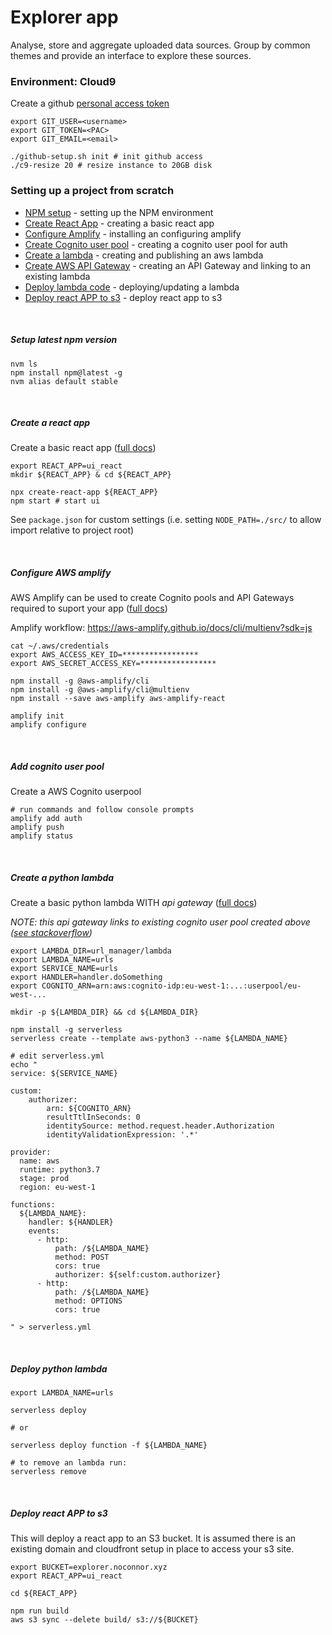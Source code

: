 # Explorer app

Analyse, store and aggregate uploaded data sources. 
Group by common themes and provide an interface to explore these sources.

### Environment: Cloud9
Create a github [personal access token](https://help.github.com/articles/creating-a-personal-access-token-for-the-command-line/)

```
export GIT_USER=<username>
export GIT_TOKEN=<PAC>
export GIT_EMAIL=<email>

./github-setup.sh init # init github access
./c9-resize 20 # resize instance to 20GB disk

```

### Setting up a project from scratch

* [NPM setup](#setup-latest-npm-version) - setting up the NPM environment
* [Create React App](#create-a-react-app) - creating a basic react app
* [Configure Amplify](#configure-aws-amplify) - installing an configuring amplify
* [Create Cognito user pool](#add-cognito-user-pool) - creating a cognito user pool for auth
* [Create a lambda](#create-a-python-lambda) - creating and publishing an aws lambda
* [Create AWS API Gateway](#create-aws-api-gateway) - creating an API Gateway and linking to an existing lambda
* [Deploy lambda code](#deploy-python-lambda ) - deploying/updating a lambda
* [Deploy react APP to s3](#deploy-react-app-to-s3) - deploy react app to s3

<br />

##### Setup latest npm version

```
nvm ls
npm install npm@latest -g
nvm alias default stable
```
<br />

##### Create a react app

Create a basic react app ([full docs](https://facebook.github.io/create-react-app/docs/getting-started#npm))

```
export REACT_APP=ui_react
mkdir ${REACT_APP} & cd ${REACT_APP}

npx create-react-app ${REACT_APP}
npm start # start ui
```

See `package.json` for custom settings (i.e. setting `NODE_PATH=./src/` to allow import relative to project root)

<br />

##### Configure AWS amplify

AWS Amplify can be used to create Cognito pools and API Gateways required to suport your app ([full docs](https://aws-amplify.github.io/docs/))

Amplify workflow: https://aws-amplify.github.io/docs/cli/multienv?sdk=js

```
cat ~/.aws/credentials 
export AWS_ACCESS_KEY_ID=*****************
export AWS_SECRET_ACCESS_KEY=*****************

npm install -g @aws-amplify/cli
npm install -g @aws-amplify/cli@multienv
npm install --save aws-amplify aws-amplify-react

amplify init
amplify configure
```
<br />

##### Add cognito user pool

Create a AWS Cognito userpool

```
# run commands and follow console prompts
amplify add auth
amplify push
amplify status
```
<br />

##### Create a python lambda
Create a basic python lambda WITH _api gateway_ ([full docs](https://serverless.com/framework/docs/providers/aws/))

_NOTE: this api gateway links to existing cognito user pool created above ([see stackoverflow](https://stackoverflow.com/a/41664843))_

```
export LAMBDA_DIR=url_manager/lambda
export LAMBDA_NAME=urls
export SERVICE_NAME=urls
export HANDLER=handler.doSomething
export COGNITO_ARN=arn:aws:cognito-idp:eu-west-1:...:userpool/eu-west-...

mkdir -p ${LAMBDA_DIR} && cd ${LAMBDA_DIR}

npm install -g serverless
serverless create --template aws-python3 --name ${LAMBDA_NAME}

# edit serverless.yml 
echo "
service: ${SERVICE_NAME}

custom:
    authorizer:
        arn: ${COGNITO_ARN}
        resultTtlInSeconds: 0
        identitySource: method.request.header.Authorization
        identityValidationExpression: '.*'

provider:
  name: aws
  runtime: python3.7
  stage: prod
  region: eu-west-1

functions:
  ${LAMBDA_NAME}:
    handler: ${HANDLER}
    events:
      - http:
          path: /${LAMBDA_NAME}
          method: POST
          cors: true
          authorizer: ${self:custom.authorizer}
      - http:
          path: /${LAMBDA_NAME}
          method: OPTIONS
          cors: true
    
" > serverless.yml

```
<br />


##### Deploy python lambda


```
export LAMBDA_NAME=urls

serverless deploy

# or

serverless deploy function -f ${LAMBDA_NAME}

# to remove an lambda run:
serverless remove
```
<br />

##### Deploy react APP to s3
This will deploy a react app to an S3 bucket.
It is assumed there is an existing domain and cloudfront setup in place to access your s3 site.

```
export BUCKET=explorer.noconnor.xyz
export REACT_APP=ui_react

cd ${REACT_APP}

npm run build
aws s3 sync --delete build/ s3://${BUCKET}
```
<br />
